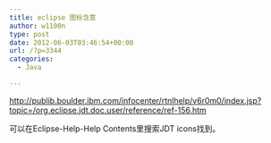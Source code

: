 ```yaml
---
title: eclipse 图标含意
author: w1100n
type: post
date: 2012-06-03T03:46:54+00:00
url: /?p=3344
categories:
  - Java

---
```

<http://publib.boulder.ibm.com/infocenter/rtnlhelp/v6r0m0/index.jsp?topic=/org.eclipse.jdt.doc.user/reference/ref-156.htm>

可以在Eclipse-Help-Help Contents里搜索JDT icons找到。